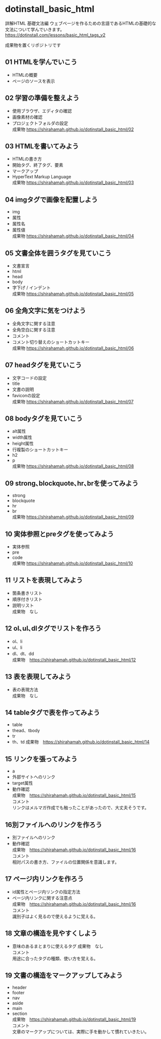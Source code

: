 # dotinstall_basic_html

詳解HTML 基礎文法編
ウェブページを作るための言語であるHTMLの基礎的な文法について学んでいきます。
https://dotinstall.com/lessons/basic_html_tags_v2

成果物を置くリポジトリです

## 01 HTMLを学んでいこう
- HTMLの概要
- ページのソースを表示

## 02 学習の準備を整えよう
- 使用ブラウザ、エディタの確認
- 画像素材の確認
- プロジェクトフォルダの設定  
成果物 https://shirahamah.github.io/dotinstall_basic_html/02

## 03 HTMLを書いてみよう
- HTMLの書き方
- 開始タグ、終了タグ、要素
- マークアップ
- HyperText Markup Language  
成果物 https://shirahamah.github.io/dotinstall_basic_html/03

## 04 imgタグで画像を配置しよう
- img
- 属性
- 属性名
- 属性値  
成果物 https://shirahamah.github.io/dotinstall_basic_html/04

## 05 文書全体を囲うタグを見ていこう
- 文書宣言
- html
- head
- body
- 字下げ / インデント  
成果物 https://shirahamah.github.io/dotinstall_basic_html/05

## 06 全角文字に気をつけよう
- 全角文字に関する注意
- 全角空白に関する注意
- コメント
- コメント切り替えのショートカットキー  
成果物 https://shirahamah.github.io/dotinstall_basic_html/06

## 07 headタグを見ていこう
- 文字コードの設定
- title
- 文書の説明
- faviconの設定  
成果物 https://shirahamah.github.io/dotinstall_basic_html/07

## 08 bodyタグを見ていこう 
- alt属性
- width属性
- height属性
- 行複製のショートカットキー
- h2
- p  
成果物 https://shirahamah.github.io/dotinstall_basic_html/08


## 09 strong､blockquote､hr､brを使ってみよう 
- strong
- blockquote
- hr
- br  
成果物 https://shirahamah.github.io/dotinstall_basic_html/09

## 10 実体参照とpreタグを使ってみよう
- 実体参照
- pre
- code  
成果物 https://shirahamah.github.io/dotinstall_basic_html/10

## 11 リストを表現してみよう
- 箇条書きリスト
- 順序付きリスト
- 説明リスト  
成果物　なし

## 12 ol､ul､dlタグでリストを作ろう
- ol、li
- ul、li
- dl、dt、dd  
成果物　https://shirahamah.github.io/dotinstall_basic_html/12

## 13 表を表現してみよう
- 表の表現方法  
成果物　なし

## 14 tableタグで表を作ってみよう
- table
- thead、tbody
- tr
- th、td
成果物　https://shirahamah.github.io/dotinstall_basic_html/14

## 15 リンクを張ってみよう 
- a
- 外部サイトへのリンク
- target属性
- 動作確認  
成果物　https://shirahamah.github.io/dotinstall_basic_html/15  
コメント  
リンクはメルマガ作成でも触ったことがあったので、大丈夫そうです。

## 16別ファイルへのリンクを作ろう
- 別ファイルへのリンク
- 動作確認  
成果物　https://shirahamah.github.io/dotinstall_basic_html/16  
コメント  
相対パスの書き方、ファイルの位置関係を意識します。

## 17 ページ内リンクを作ろう
- id属性とページ内リンクの指定方法
- ページ内リンクに関する注意点  
成果物　https://shirahamah.github.io/dotinstall_basic_html/16  
コメント  
識別子はよく見るので使えるように覚える。

## 18 文章の構造を見やすくしよう
- 意味のあるまとまりに使えるタグ
成果物　なし  
コメント  
用途に合ったタグの種類、使い方を覚える。

## 19 文書の構造をマークアップしてみよう
- header
- footer
- nav
- aside
- main
- section  
成果物　https://shirahamah.github.io/dotinstall_basic_html/19  
コメント  
文章のマークアップについては、実際に手を動かして慣れていきたい。